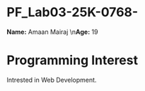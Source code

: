 # PF_Lab03-25K-0768-
**Name:** Amaan Mairaj
\n**Age:** 19

# Programming Interest
Intrested in Web Development.

